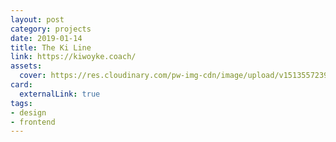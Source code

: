 ```yaml
---
layout: post
category: projects
date: 2019-01-14
title: The Ki Line
link: https://kiwoyke.coach/
assets:
  cover: https://res.cloudinary.com/pw-img-cdn/image/upload/v1513557239/okok/albumregistry-new-profile-2500w.jpg
card:
  externalLink: true
tags: 
- design
- frontend
---
```

